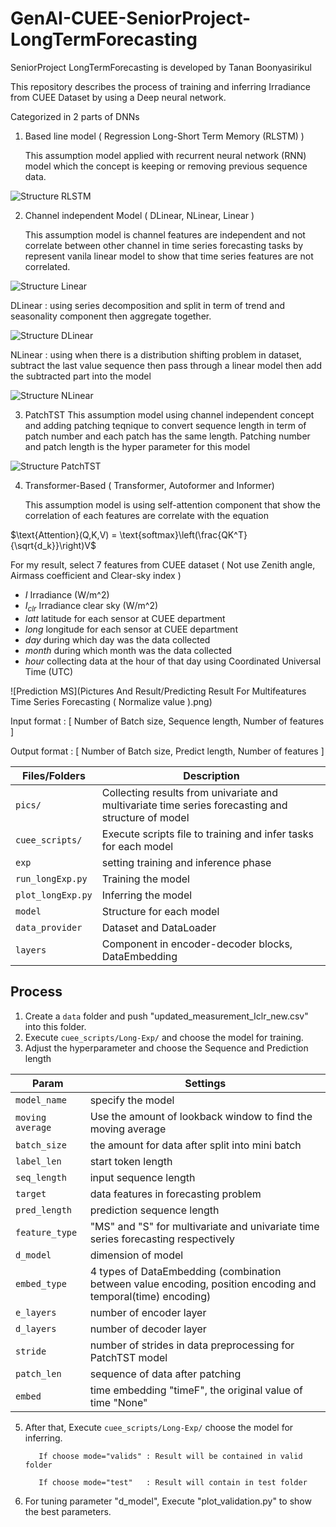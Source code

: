 # GenAI-CUEE-SeniorProject-LongTermForecasting
SeniorProject LongTermForecasting is developed by Tanan Boonyasirikul

This repository describes the process of training and inferring Irradiance from CUEE Dataset by using a Deep neural network.

Categorized in 2 parts of DNNs

1. Based line model ( Regression Long-Short Term Memory (RLSTM) )

   This assumption model applied with recurrent neural network (RNN) model which the concept is keeping or removing previous sequence data.
                
![Structure RLSTM](https://github.com/GenAI-CUEE/GenAI-CUEE-SeniorProject-LongTermForecasting/assets/145090574/c446ff7f-655a-441a-94eb-a0200684ee2e)

2. Channel independent Model ( DLinear, NLinear, Linear )
   
   This assumption model is channel features are independent and not correlate between other channel in time series forecasting tasks by represent vanila linear model to show that time series features are not correlated.
   
![Structure Linear](https://github.com/GenAI-CUEE/GenAI-CUEE-SeniorProject-LongTermForecasting/assets/145090574/1e675eda-3bea-470d-a5c5-17b9543bf6ae)


   DLinear : using series decomposition and split in term of trend and seasonality component then aggregate together.

![Structure DLinear](https://github.com/GenAI-CUEE/GenAI-CUEE-SeniorProject-LongTermForecasting/assets/145090574/f163324d-5b48-495f-bde9-870ce7c46e11)

   NLinear : using when there is a distribution shifting problem in dataset, subtract the last value sequence then pass through a linear model then add the subtracted part into the model

![Structure NLinear](https://github.com/GenAI-CUEE/GenAI-CUEE-SeniorProject-LongTermForecasting/assets/145090574/a8eab30c-c8ee-4ae3-8384-6dd385d4ddab)

3. PatchTST
   This assumption model using channel independent concept and adding patching teqnique to convert sequence length in term of patch number and each patch has the same length. Patching number and patch length is the hyper parameter for this model

![Structure PatchTST](https://github.com/GenAI-CUEE/GenAI-CUEE-SeniorProject-LongTermForecasting/assets/145090574/9f12ac4e-4437-45c2-91b9-e4cee857910a)

4. Transformer-Based ( Transformer, Autoformer and Informer)

   This assumption model is using self-attention component that show the correlation of each features are correlate with the equation

$\text{Attention}(Q,K,V) = \text{softmax}\left(\frac{QK^T}{\sqrt{d_k}}\right)V$

For my result, select 7 features from CUEE dataset ( Not use Zenith angle, Airmass coefficient and Clear-sky index )

- $I$ Irradiance (W/m^2)
- $I_{clr}$ Irradiance clear sky (W/m^2)
- $latt$ latitude for each sensor at CUEE department  
- $long$ longitude for each sensor at CUEE department  
- $day$ during which day was the data collected
- $month$ during which month was the data collected
- $hour$ collecting data at the hour of that day using Coordinated Universal Time (UTC)

![Prediction MS](Pictures And Result/Predicting Result For Multifeatures Time Series Forecasting ( Normalize value ).png)

Input format  : [ Number of Batch size, Sequence length, Number of features ]

Output format : [ Number of Batch size, Predict length, Number of features ]

| Files/Folders | Description |
|---------------|-------------|
|`pics/`     | Collecting results from univariate and multivariate time series forecasting and structure of model |
| `cuee_scripts/` | Execute scripts file to training and infer tasks for each model | 
|`exp` |  setting training and inference phase | 
| `run_longExp.py`| Training the model |
| `plot_longExp.py`| Inferring the model |
|`model` |  Structure for each model | 
|`data_provider` |  Dataset and DataLoader | 
|`layers` | Component in encoder-decoder blocks, DataEmbedding | 


## Process

1. Create a `data` folder  and push "updated_measurement_Iclr_new.csv" into this folder.
2. Execute `cuee_scripts/Long-Exp/` and choose the model for training.
3. Adjust the hyperparameter and choose the Sequence and Prediction length
   
| Param         | Settings|
|---------------|---------|
| `model_name` | specify the model | 
|`moving average` | Use the amount of lookback window to find the moving average |
| `batch_size` | the amount for data after split into mini batch | 
| `label_len`     | start token length  | 
| `seq_length`  | input sequence length  |
| `target` | data features in forecasting problem | 
| `pred_length` | prediction sequence length | 
|`feature_type` |  "MS" and "S" for multivariate and univariate time series forecasting respectively|
| `d_model` | dimension of model |
| `embed_type` | 4 types of DataEmbedding (combination between value encoding, position encoding and temporal(time) encoding) |
| `e_layers` | number of encoder layer |
| `d_layers` | number of decoder layer |
| `stride` | number of strides in data preprocessing for PatchTST model  | 
| `patch_len` | sequence of data after patching |
| `embed` | time embedding "timeF", the original value of time "None" |
   
5. After that, Execute `cuee_scripts/Long-Exp/` choose the model for inferring.

          If choose mode="valids" : Result will be contained in valid folder

          If choose mode="test"   : Result will contain in test folder 

7. For tuning parameter "d_model", Execute "plot_validation.py" to show the best parameters.
